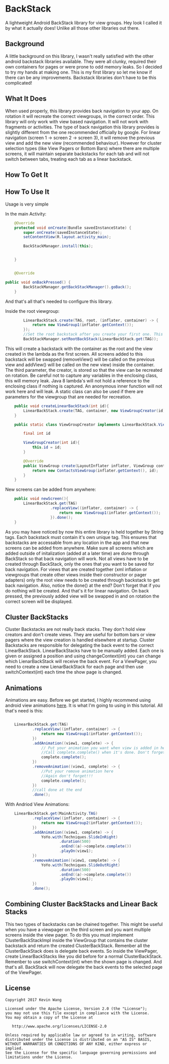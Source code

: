 # BackStack

A lightweight Android BackStack library for view groups.
Hey look I called it by what it actually does! Unlike all those other libraries out there.

## Background

A little background on this library, I wasn't really satisfied with the other android backstack libraries available.
They were all clunky, required their own containers for pages or were prone to odd memory leaks. So I decided to try
my hands at making one. This is my first library so let me know if there can be any improvements. Backstack libraries don't
have to be this complicated!

## What It Does
When used properly, this library provides back navigation to your app. On rotation it will recreate the correct viewgroups, in the correct order. This library will only work with view based navigation. It will not work with fragments or activities. The type of back navigation this library provides is slightly different from the one recommended
officially by google. For linear navigation (screen 1 -> screen 2 -> screen 3), it will remove the previous view and add the
new view (recommended behaviour). However for cluster selection types (like View Pagers or Bottom Bars) where there are multiple screens, it will maintain separate backstacks for each tab and will not switch between tabs, treating each tab as a linear backstack.

## How To Get It


## How To Use It
Usage is very simple

In the main Activity:
~~~~Java
    @Override
    protected void onCreate(Bundle savedInstanceState) {
        super.onCreate(savedInstanceState);
        setContentView(R.layout.activity_main);

        BackStackManager.install(this);


    }


    @Override

public void onBackPressed() {
        BackStackManager.getBackStackManager().goBack();
    }
~~~~

And that's all that's needed to configure this library.

Inside the root viewgroup:

~~~~Java
        LinearBackStack.create(TAG, root, (inflater, container) -> {
            return new ViewGroup1(inflater.getContext());
        });
        //Set the root backstack after you create your first one. This will be the first to receive the back event
        BackStackManager.setRootBackStack(LinearBackStack.get(TAG));
~~~~

This will create a backstack with the container as the root and the view created in the lambda as the first screen. All screens added to this backstack will be swapped (removeView() will be called on the previous view and addView() will be called on the new view) inside the container. The third parameter, the creator, is stored so that the view can be recreated on rotation. Be careful not to capture any variables in the enclosing class, this will memory leak. Java 8 lambda's will not hold a reference to the enclosing class if nothing is captured. An anonymous inner function will not work here and will leak. A static class can also be used if there are parameters for the viewgroup that are needed for recreation. 

~~~~Java
    public void createLinearBackStack(int id){
        LinearBackStack.create(TAG, container, new ViewGroupCreator(id));
    }

    public static class ViewGroupCreator implements LinearBackStack.ViewCreator{

        final int id

        ViewGroupCreator(int id){
            this.id = id;
        }

        @Override
        public ViewGroup create(LayoutInflater inflater, ViewGroup container) {
            return new ContactsViewGroup(inflater.getContext(), id);
        }
    }
~~~~

New screens can be added from anywhere:

~~~~Java
    public void newScreen(){
        LinearBackStack.get(TAG)
                    .replaceView((inflater, container) -> {
                        return new ViewGroup1(inflater.getContext());
                    }).done();
    }
~~~~

As you may have noticed by now this entire library is held together by String tags. Each backstack must contain it's own unique tag. This ensures that backstacks are accessable from any location in the app and that new screens can be added from anywhere. Make sure all screens which are added outside of initalization (added at a later time) are done through BackStack so that back navigation will work. Not all views have to be created through BackStack, only the ones that you want to be saved for back navigation. For views that are created together (xml inflation or viewgroups that create other views inside their constructor or pager adapters) only the root view needs to be created through backstack to get back navigation. Also, notice the done() at the end? Don't forget that if you do nothing will be created. And that's it for linear navigation. On back pressed, the previously added view will be swapped in and on rotation the correct screen will be displayed.

## Cluster BackStacks

Cluster Backstacks are not really back stacks. They don't hold view creators and don't create views. They are useful for bottom bars or view pagers where the view creation is handled elsewhere at startup. Cluster Backstacks are responsible for delegating the back event to the correct LinearBackStack. LinearBackStacks have to be manually added. Each one is given or assigned a position and using changeContext(int) you can change which LienarBackStack will receive the back event. For a ViewPager, you need to create a new LienarBackStack for each page and then use switchContext(int) each time the show page is changed. 

## Animations

Animations are easy. Before we get started, I highly recommend using android view animations [here](https://github.com/daimajia/AndroidViewAnimations). It is what I'm going to using in this tutorial. All that's need is this:

~~~~Java

    LinearBackStack.get(TAG)
            .replaceView((inflater, container) -> {
                return new ViewGroup1(inflater.getContext());
            })
            .addAnimation((view1, complete) -> {
                // Put your animation you want when view is added in here.
                //Call complete.complete() when it's done. Don't forget this!!!!
                complete.complete();
            })
            .removeAnimation((view1, complete) -> {
                //Put your remove animation here
                //Again don't forget!!!
                complete.complete();
            })
            //call done at the end
            .done();
~~~~

With Andriod View Animations:

~~~~Java
    LinearBackStack.get(MainActivity.TAG)
            .replaceView((inflater, container) -> {
                return new ViewGroup2(inflater.getContext());
            })
            .addAnimation((view1, complete) -> {
                YoYo.with(Techniques.SlideInRight)
                        .duration(500)
                        .onEnd((a)->complete.complete())
                        .playOn(view1);
            })
            .removeAnimation((view1, complete) -> {
                YoYo.with(Techniques.SlideOutRight)
                        .duration(500)
                        .onEnd((a)->complete.complete())
                        .playOn(view1);
            })
            .done();
~~~~

## Combining Cluster BackStacks and Linear Back Stacks

This two types of backstacks can be chained together. This might be useful when you have a viewpager on the third screen and you want multiple screens inside the view pager. To do this you must implement ClusterBackStackImpl inside the ViewGroup that contains the cluster backstack and return the created ClusterBackStack. Remenber all the ClusterBackStack does is delegate back events. So inside the ViewPager, create LinearBackStacks like you did before for a normal ClusterBackStack. Remenber to use switchContext(int) when the shown page is changed. And that's all. BackStack will now delegate the back events to the selected page of the ViewPager.  

## License

~~~~
Copyright 2017 Kevin Wang

Licensed under the Apache License, Version 2.0 (the "License");
you may not use this file except in compliance with the License.
You may obtain a copy of the License at

   http://www.apache.org/licenses/LICENSE-2.0

Unless required by applicable law or agreed to in writing, software
distributed under the License is distributed on an "AS IS" BASIS,
WITHOUT WARRANTIES OR CONDITIONS OF ANY KIND, either express or implied.
See the License for the specific language governing permissions and
limitations under the License.

~~~~









